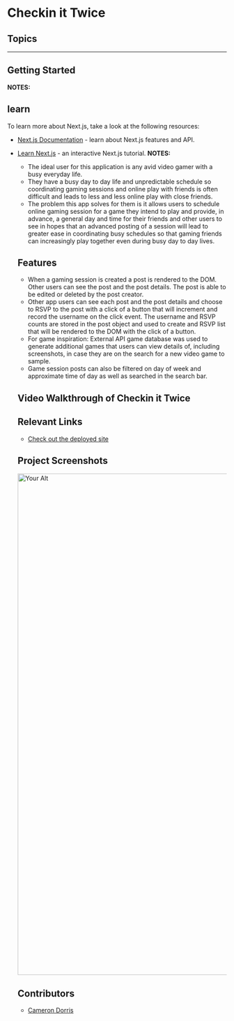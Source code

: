 # Checkin it Twice

## Topics
___
## Getting Started


**NOTES:** 
        
## learn
To learn more about Next.js, take a look at the following resources:

- [Next.js Documentation](https://nextjs.org/docs) - learn about Next.js features and API.
- [Learn Next.js](https://nextjs.org/learn) - an interactive Next.js tutorial.
**NOTES:**


  <!-- # React/Next.js Template

[See Live Demo of this Template](https://drt-next-js-template.netlify.app/)

## Topics
- [Get Started](#get-started)
- [Starting the Project](#starting-the-project)
- [Using axios](#using-axios)
- [Deploying on Netlify](#deploying-on-netlify)
___
## Getting Started
### Use Template
#### 1. To get started, click the GREEN "Use this Template" button at the top of the repo
<img width="915" alt="Screen Shot 2022-07-06 at 12 54 01 PM" src="https://user-images.githubusercontent.com/29741570/177612998-4aac9237-5a1e-4f13-8ae0-468587521564.png">

#### 2. Make sure YOUR github account is selected in the dropdown and name your project
<img width="763" alt="Screen Shot 2022-07-06 at 12 54 48 PM" src="https://user-images.githubusercontent.com/29741570/177613126-dd38f678-7553-4f27-8a4a-75680f14d71e.png">

#### 3. Clone your new repo to your local machine
#### 4. Go to the **NEXT** section

## Starting the Project
1. Create a Firebase project and set up authentication. Use [these videos](https://vimeo.com/showcase/codetracker-firebase) as a refresher if needed.
1. Create a `.env` file at the root of the project
1. Copy/Paste the contents of the `.env.sample` file to your newly created `.env` file.
1. Copy over all of your Firebase values into the `.env` file.
1. Open the `package.json` file and change the `name` property to the name of your application, and `author` to  your name.
1. From your command line, be in the root directory and run `npm install` OR `npm i` for short.
1. Next, run `npm run prepare`. This command sets up husky to track eslint errors on commit that will make your deploy fail on Netlify.
1. To start your application, run `npm run dev`. THIS IS THE COMMAND YOU WILL USE TO RUN YOUR DEVELOPMENT SERVER FROM NOW ON.
1. Open [http://localhost:3000](http://localhost:3000) with your browser.

### If you see this, you are set to go!
<img width="450" alt="Screen Shot 2022-07-06 at 1 07 27 PM" src="https://user-images.githubusercontent.com/29741570/177615077-9b6a75bc-0260-4d29-bb88-bd95a3140687.png">


You can start editing the page by modifying `pages/index.js`. The page auto-updates as you edit the file.

**NOTES:** 
- If you see the following error, you did not follow all the setup steps correctly and failed to add your Firebase creds. Go back and do that NOW.

<img width="1043" alt="Screen Shot 2022-07-06 at 11 18 45 AM" src="https://user-images.githubusercontent.com/29741570/177612501-c2628f18-4bbd-4de9-aae6-27ffba1172d6.png">

### Deploying on Netlify
Netlify will automatically detect your project and prepopulate the settings, but should something go wrong and it does not, here are the commands:

- Build Command: `npm run build`
- Publish directory: `.next`

#### Additional Steps to Take on Netlify
- Add Environmental Variables
    - Any Enviromental variables you are using in your `.env` file should be added to Netlify. 
        - Go to Site settings > Build & deploy > Environment > Environment variables and the keys and values there.

- Update Firebase URL Settings
    - In Firebase under Authentication select sign in methods, scroll to Authorized domains. Add your Netlify URL.
        
## Learn More about Next.js
To learn more about Next.js, take a look at the following resources:

- [Next.js Documentation](https://nextjs.org/docs) - learn about Next.js features and API.
- [Learn Next.js](https://nextjs.org/learn) - an interactive Next.js tutorial. -->


# Checkin it Twice NSS Front-end Capstone - Cameron Dorris  [![Netlify Status](https://api.netlify.com/api/v1/badges/f3a1b9d7-f222-4e90-9e80-be524c560fcd/deploy-status)](https://app.netlify.com/sites/fabulous-clafoutis-c889b5/deploys)

The GameRsvp Front-end Capstone project was designed to help avid gamers and their close knit community schedule gaming sessions together through the hectic day to day activities of each gamer's busy everyday life. The app allows a user to create a "game session" and make a post for all other users to see. The post will contain general information about that session including what game will be played, what day the game will be played, and an approximate time of day. Other users will be able to RSVP to the session with a click of a button (will attend, won't attend, might attend options). An RSVP list will be created from the users who have made an RSVP click to that post and the RSVP list will display that user's username under one of the RSVP sections (Attending, Not Attending, Might Attend). Users will be able to see when their friends or other gaming aquaintances are gaming and what games they will be playing and the app will hopefully allow for a greater frequency of sessions where friends can game together. 

## About the User <!-- This is a scaled down user persona -->
- The ideal user for this application is any avid video gamer with a busy everyday  life.
- They have a busy day to day life and unpredictable schedule so coordinating gaming sessions and online play with friends is often difficult and leads to less and less online play with close friends.
- The problem this app solves for them is it allows users to schedule online gaming session for a game they intend to play and provide, in advance, a general day and time for their friends and other users to see in hopes that an advanced posting of a session will lead to greater ease in coordinating busy schedules so that gaming friends can increasingly play together even during busy day to day lives.

## Features <!-- List your app features using bullets! Do NOT use a paragraph. No one will read that! -->
- When a gaming session is created a post is rendered to the DOM. Other users can see the post and the post details. The post is able to be edited or deleted by the post creator.
- Other app users can see each post and the post details and choose to RSVP to the post with a click of a button that will increment and record the username on the click event. The username and RSVP counts are stored in the post object and used to create and RSVP list that will be rendered to the DOM with the click of a button.
- For game inspiration: External API game database was used to generate additional games that users can view details of, including screenshots, in case they are on the search for a new video game to sample.
- Game session posts can also be filtered on day of week and approximate time of day as well as searched in the search bar.

## Video Walkthrough of Checkin it Twice <!-- A loom link is sufficient -->


## Relevant Links <!-- Link to all the things that are required outside of the ones that have their own section -->

- [Check out the deployed site](#https://app.netlify.com/sites/fabulous-clafoutis-c889b5/configuration/general)

## Project Screenshots <!-- These can be inside of your project. Look at the repos from class and see how the images are included in the readme -->
<img width="1148" alt="Your Alt" src="your-link.png">

## Contributors
- [Cameron Dorris](https://github.com/scdorr86)
        
